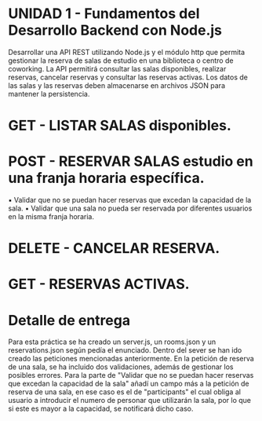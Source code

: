 # UNIDAD 1 - Fundamentos del Desarrollo Backend con Node.js

Desarrollar una API REST utilizando Node.js y el módulo http que permita gestionar la reserva de salas de estudio en una biblioteca o centro de coworking. La API permitirá consultar las salas disponibles, realizar reservas, cancelar reservas y consultar las reservas activas. Los datos de las salas y las reservas deben almacenarse en archivos JSON para mantener la persistencia.

# GET - LISTAR SALAS disponibles. 


# POST - RESERVAR SALAS estudio en una franja horaria específica.
▪ Validar que no se puedan hacer reservas que excedan la capacidad de la sala.
▪ Validar que una sala no pueda ser reservada por diferentes usuarios en la misma franja horaria.

# DELETE - CANCELAR RESERVA.


# GET - RESERVAS ACTIVAS.


# Detalle de entrega

Para esta práctica se ha creado un server.js, un rooms.json y un reservations.json según pedía el enunciado.
Dentro del sever se han ido creado las peticiones mencionadas anteriormente. En la petición de reserva de una sala, se ha incluido dos validaciones, además de gestionar los posibles errores.
Para la parte de "Validar que no se puedan hacer reservas que excedan la capacidad de la sala" añadí un campo más a la petición de reserva de una sala, en ese caso es el de "participants" el cual obliga al usuario a introducir el numero de personar que utilizarán la sala, por lo que si este es mayor a la capacidad, se notificará dicho caso.